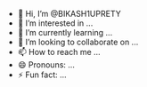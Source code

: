 - 👋 Hi, I’m @BIKASH1UPRETY
- 👀 I’m interested in ...
- 🌱 I’m currently learning ...
- 💞️ I’m looking to collaborate on ...
- 📫 How to reach me ...
- 😄 Pronouns: ...
- ⚡ Fun fact: ...

<!---
BIKASH1UPRETY/BIKASH1UPRETY is a ✨ special ✨ repository because its `README.md` (this file) appears on your GitHub profile.
You can click the Preview link to take a look at your changes.
--->
